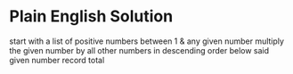 # Plain English Solution
<!-- Find the product of all positive integers less than or equal to any given number. This is known as the _factorial_ (denoted by _!_):

`5! = 5 x 4 x 3 x 2 x 1 = 120` -->

start with a list of positive numbers between 1 & any given number
multiply the given number by all other numbers in descending order below said given number
record total 